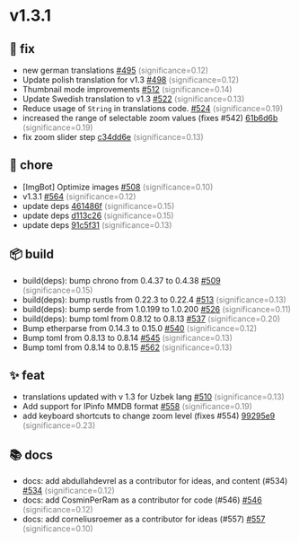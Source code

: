 # v1.3.1
## 🐛 fix
- new german translations [#495](https://github.com/GyulyVGC/sniffnet/pull/495) <span style='color:grey;'>(significance=0.12)</span>
- Update polish translation for v1.3 [#498](https://github.com/GyulyVGC/sniffnet/pull/498) <span style='color:grey;'>(significance=0.12)</span>
- Thumbnail mode improvements [#512](https://github.com/GyulyVGC/sniffnet/pull/512) <span style='color:grey;'>(significance=0.14)</span>
- Update Swedish translation to v1.3 [#522](https://github.com/GyulyVGC/sniffnet/pull/522) <span style='color:grey;'>(significance=0.13)</span>
- Reduce usage of `String` in translations code. [#524](https://github.com/GyulyVGC/sniffnet/pull/524) <span style='color:grey;'>(significance=0.19)</span>
- increased the range of selectable zoom values (fixes #542) [61b6d6b](https://github.com/GyulyVGC/sniffnet/commit/61b6d6b365859d3a7b4c44649dd9b2e9e2cdd037) <span style='color:grey;'>(significance=0.19)</span>
- fix zoom slider step [c34dd6e](https://github.com/GyulyVGC/sniffnet/commit/c34dd6ecdee6f59206946466f0e8cbc700c9f422) <span style='color:grey;'>(significance=0.13)</span>
## 🔧 chore
- [ImgBot] Optimize images [#508](https://github.com/GyulyVGC/sniffnet/pull/508) <span style='color:grey;'>(significance=0.10)</span>
- v1.3.1 [#564](https://github.com/GyulyVGC/sniffnet/pull/564) <span style='color:grey;'>(significance=0.12)</span>
- update deps [461486f](https://github.com/GyulyVGC/sniffnet/commit/461486f4d7d347b2c36197e6105fcc629c413912) <span style='color:grey;'>(significance=0.15)</span>
- update deps [d113c26](https://github.com/GyulyVGC/sniffnet/commit/d113c26376ba1397ceb506277e23170c762cbef9) <span style='color:grey;'>(significance=0.15)</span>
- update deps [91c5f31](https://github.com/GyulyVGC/sniffnet/commit/91c5f31ceb258c3caac599307ea25dd064f09eb4) <span style='color:grey;'>(significance=0.13)</span>
## 📦 build
- build(deps): bump chrono from 0.4.37 to 0.4.38 [#509](https://github.com/GyulyVGC/sniffnet/pull/509) <span style='color:grey;'>(significance=0.15)</span>
- build(deps): bump rustls from 0.22.3 to 0.22.4 [#513](https://github.com/GyulyVGC/sniffnet/pull/513) <span style='color:grey;'>(significance=0.13)</span>
- build(deps): bump serde from 1.0.199 to 1.0.200 [#526](https://github.com/GyulyVGC/sniffnet/pull/526) <span style='color:grey;'>(significance=0.11)</span>
- build(deps): bump toml from 0.8.12 to 0.8.13 [#537](https://github.com/GyulyVGC/sniffnet/pull/537) <span style='color:grey;'>(significance=0.20)</span>
- Bump etherparse from 0.14.3 to 0.15.0 [#540](https://github.com/GyulyVGC/sniffnet/pull/540) <span style='color:grey;'>(significance=0.12)</span>
- Bump toml from 0.8.13 to 0.8.14 [#545](https://github.com/GyulyVGC/sniffnet/pull/545) <span style='color:grey;'>(significance=0.13)</span>
- Bump toml from 0.8.14 to 0.8.15 [#562](https://github.com/GyulyVGC/sniffnet/pull/562) <span style='color:grey;'>(significance=0.13)</span>
## ✨ feat
- translations updated with v 1.3 for Uzbek lang [#510](https://github.com/GyulyVGC/sniffnet/pull/510) <span style='color:grey;'>(significance=0.13)</span>
- Add support for IPinfo MMDB format [#558](https://github.com/GyulyVGC/sniffnet/pull/558) <span style='color:grey;'>(significance=0.19)</span>
- add keyboard shortcuts to change zoom level (fixes #554) [99295e9](https://github.com/GyulyVGC/sniffnet/commit/99295e956858259869ab0112ca3f0405f8b36984) <span style='color:grey;'>(significance=0.23)</span>
## 📚 docs
- docs: add abdullahdevrel as a contributor for ideas, and content (#534) [#534](https://github.com/GyulyVGC/sniffnet/pull/534) <span style='color:grey;'>(significance=0.12)</span>
- docs: add CosminPerRam as a contributor for code (#546) [#546](https://github.com/GyulyVGC/sniffnet/pull/546) <span style='color:grey;'>(significance=0.12)</span>
- docs: add corneliusroemer as a contributor for ideas (#557) [#557](https://github.com/GyulyVGC/sniffnet/pull/557) <span style='color:grey;'>(significance=0.10)</span>
